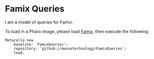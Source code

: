 # Famix Queries
I am a model of queries for Famix.

To load in a Pharo image, please load [Famix](https://github.com/moosetechnology/Famix), then execute the following: 

```Smalltalk
Metacello new
    baseline: 'FamixQueries';
    repository: 'github://moosetechnology/FamixQueries';
    load.
```
